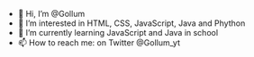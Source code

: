 - 👋 Hi, I’m @Gollum
- 👀 I’m interested in HTML, CSS, JavaScript, Java and Phython
- 🌱 I’m currently learning JavaScript and Java in school
- 📫 How to reach me: on Twitter @Gollum_yt
